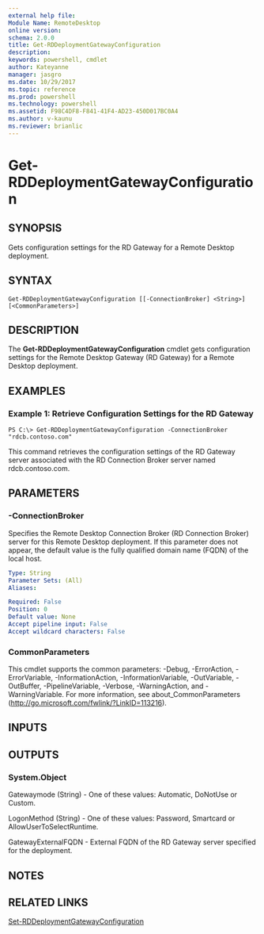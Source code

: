 ```yaml
---
external help file: 
Module Name: RemoteDesktop
online version: 
schema: 2.0.0
title: Get-RDDeploymentGatewayConfiguration
description: 
keywords: powershell, cmdlet
author: Kateyanne
manager: jasgro
ms.date: 10/29/2017
ms.topic: reference
ms.prod: powershell
ms.technology: powershell
ms.assetid: F98C4DF8-F841-41F4-AD23-450D017BC0A4
ms.author: v-kaunu
ms.reviewer: brianlic
---
```


# Get-RDDeploymentGatewayConfiguration

## SYNOPSIS
Gets configuration settings for the RD Gateway for a Remote Desktop deployment.

## SYNTAX

```
Get-RDDeploymentGatewayConfiguration [[-ConnectionBroker] <String>] [<CommonParameters>]
```

## DESCRIPTION
The **Get-RDDeploymentGatewayConfiguration** cmdlet gets configuration settings for the Remote Desktop Gateway (RD Gateway) for a Remote Desktop deployment.

## EXAMPLES

### Example 1: Retrieve Configuration Settings for the RD Gateway
```
PS C:\> Get-RDDeploymentGatewayConfiguration -ConnectionBroker "rdcb.contoso.com"
```

This command retrieves the configuration settings of the RD Gateway server associated with the RD Connection Broker server named rdcb.contoso.com.

## PARAMETERS

### -ConnectionBroker
Specifies the Remote Desktop Connection Broker (RD Connection Broker) server for this Remote Desktop deployment.
If this parameter does not appear, the default value is the fully qualified domain name (FQDN) of the local host.

```yaml
Type: String
Parameter Sets: (All)
Aliases: 

Required: False
Position: 0
Default value: None
Accept pipeline input: False
Accept wildcard characters: False
```

### CommonParameters
This cmdlet supports the common parameters: -Debug, -ErrorAction, -ErrorVariable, -InformationAction, -InformationVariable, -OutVariable, -OutBuffer, -PipelineVariable, -Verbose, -WarningAction, and -WarningVariable. For more information, see about_CommonParameters (http://go.microsoft.com/fwlink/?LinkID=113216).

## INPUTS

## OUTPUTS

### System.Object
Gatewaymode (String) - One of these values: Automatic, DoNotUse or Custom.

LogonMethod (String) - One of these values: Password, Smartcard or AllowUserToSelectRuntime.

GatewayExternalFQDN - External FQDN of the RD Gateway server specified for the deployment.

## NOTES

## RELATED LINKS

[Set-RDDeploymentGatewayConfiguration](./Set-RDDeploymentGatewayConfiguration.md)

